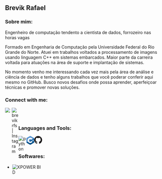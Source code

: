 

## Brevik Rafael

### Sobre mim:
 
 Engenheiro de computação tendento a cientista de dados, forrozeiro nas horas vagas 
 
 Formado em Engenharia de Computação pela Universidade Federal do Rio Grande do Norte. Atuei em trabalhos voltados a processamento de imagens usando linguagem C++ em sistemas embarcados. Maior parte da carreira voltada para atuações na área de suporte e implantação de sistemas.
 
 No momento venho me interessando cada vez mais pela área de análise e ciência de dados e tenho alguns trabalhos que você poderar conferir aqui mesmo no GitHub. Busco novos desafios onde possa aprender, aperfeiçoar técnicas e promover novas soluções.

### Connect with me:

[<img align="left"  width="22px" src="https://cdn.jsdelivr.net/npm/simple-icons@3.4.0/icons/linkedin.svg" />](https://www.linkedin.com/in/brevik-rafael-1a7b3028/)

[<img align="left" alt="brevikrfs | Instagram" width="22px" src="https://upload.wikimedia.org/wikipedia/commons/5/58/Instagram-Icon.png" />](https://www.instagram.com/brevikrfs/)

<br />
<br />

### Languages and Tools:

<img align="left" alt="python" width="26px" src="https://cdn3.iconfinder.com/data/icons/logos-and-brands-adobe/512/267_Python-512.png" />

<img align="left" alt="C++" width="26px" src="https://github.com/Aakarsh-B/trying-repos/blob/master/c++.png"/>

<img align="left" alt="GitHub" width="26px" src="https://raw.githubusercontent.com/github/explore/78df643247d429f6cc873026c0622819ad797942/topics/github/github.png" />

<br />
<br />
  
### Softwares:

- POWER BI &nbsp; <a href="https://powerbi.microsoft.com/pt-br/" target="_blank"> <img align="left" alt="XD" width="26px" src="https://encrypted-tbn0.gstatic.com/images?q=tbn:ANd9GcRp-NPxTKSYHlcsKOOzB_EvTHkYsMM9J4jDBQ&usqp=CAU"/> </a> 

<br />
<br />






